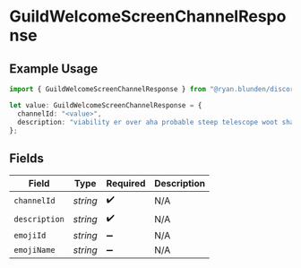 # GuildWelcomeScreenChannelResponse

## Example Usage

```typescript
import { GuildWelcomeScreenChannelResponse } from "@ryan.blunden/discord-sdk/models/components";

let value: GuildWelcomeScreenChannelResponse = {
  channelId: "<value>",
  description: "viability er over aha probable steep telescope woot shallow",
};
```

## Fields

| Field              | Type               | Required           | Description        |
| ------------------ | ------------------ | ------------------ | ------------------ |
| `channelId`        | *string*           | :heavy_check_mark: | N/A                |
| `description`      | *string*           | :heavy_check_mark: | N/A                |
| `emojiId`          | *string*           | :heavy_minus_sign: | N/A                |
| `emojiName`        | *string*           | :heavy_minus_sign: | N/A                |